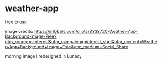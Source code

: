 # weather-app
free to use

image credits: https://dribbble.com/shots/3333720-Weather-App-Background-Image-Free?utm_source=pinterest&utm_campaign=pinterest_shot&utm_content=Weather+App+Background+Image+Free&utm_medium=Social_Share

morning image I redesigned in Lunacy
